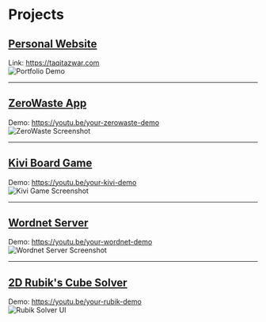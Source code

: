 # Projects

## [Personal Website](https://github.com/taqitazwar/this-website)
Link: https://taqitazwar.com  
![Portfolio Demo](https://raw.githubusercontent.com/taqitazwar/this-website/main/assets/preview.png)

---

## [ZeroWaste App](https://github.com/taqitazwar/zerowaste)
Demo: https://youtu.be/your-zerowaste-demo  
![ZeroWaste Screenshot](https://raw.githubusercontent.com/taqitazwar/zerowaste/main/assets/demo.png)

---

## [Kivi Board Game](https://github.com/taqitazwar/kivi-board-game)
Demo: https://youtu.be/your-kivi-demo  
![Kivi Game Screenshot](https://raw.githubusercontent.com/taqitazwar/kivi-board-game/main/assets/game-ui.png)

---

## [Wordnet Server](https://github.com/taqitazwar/wordnet-server)
Demo: https://youtu.be/your-wordnet-demo  
![Wordnet Server Screenshot](https://raw.githubusercontent.com/taqitazwar/wordnet-server/main/assets/server-ui.png)

---

## [2D Rubik's Cube Solver](https://github.com/taqitazwar/2d-rubiks-cube-solver)
Demo: https://youtu.be/your-rubik-demo  
![Rubik Solver UI](https://raw.githubusercontent.com/taqitazwar/2d-rubiks-cube-solver/main/assets/solver-ui.png)
